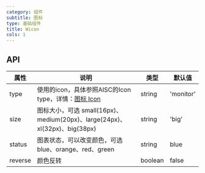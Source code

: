 ```yaml
---
category: 组件
subtitle: 图标
type: 基础组件
title: Wicon
cols: 1
---
```


## API

| 属性      | 说明                                       | 类型      | 默认值       |
| ------- | ---------------------------------------- | ------- | --------- |
| type    | 使用的icon，具体参照AISC的Icon type，详情：[图标 Icon](http://aisc.alibaba-inc.com/site/pc#/cate/2/page/8) | string  | 'monitor' |
| size    | 图标大小，可选 small(16px)、medium(20px)、large(24px)、xl(32px)、big(38px) | string  | 'big'     |
| status  | 图表状态，可以改变颜色，可选 blue、orange、red、green     | string  | blue      |
| reverse | 颜色反转                                     | boolean | false     |
